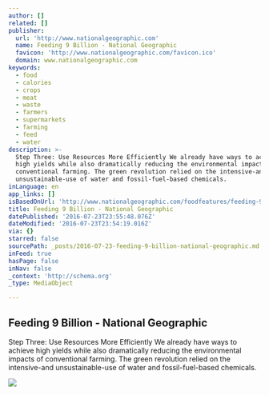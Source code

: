 ```yaml
---
author: []
related: []
publisher:
  url: 'http://www.nationalgeographic.com'
  name: Feeding 9 Billion - National Geographic
  favicon: 'http://www.nationalgeographic.com/favicon.ico'
  domain: www.nationalgeographic.com
keywords:
  - food
  - calories
  - crops
  - meat
  - waste
  - farmers
  - supermarkets
  - farming
  - feed
  - water
description: >-
  Step Three: Use Resources More Efficiently We already have ways to achieve
  high yields while also dramatically reducing the environmental impacts of
  conventional farming. The green revolution relied on the intensive-and
  unsustainable-use of water and fossil-fuel-based chemicals.
inLanguage: en
app_links: []
isBasedOnUrl: 'http://www.nationalgeographic.com/foodfeatures/feeding-9-billion/'
title: Feeding 9 Billion - National Geographic
datePublished: '2016-07-23T23:55:48.076Z'
dateModified: '2016-07-23T23:54:19.016Z'
via: {}
starred: false
sourcePath: _posts/2016-07-23-feeding-9-billion-national-geographic.md
inFeed: true
hasPage: false
inNav: false
_context: 'http://schema.org'
_type: MediaObject

---
```

<article style=""><h1>Feeding 9 Billion - National Geographic</h1><p>Step Three: Use Resources More Efficiently We already have ways to achieve high yields while also dramatically reducing the environmental impacts of conventional farming. The green revolution relied on the intensive-and unsustainable-use of water and fossil-fuel-based chemicals.</p><img src="http://www.nationalgeographic.com/foodfeatures/feeding-9-billion/images/carousel3/images_1536/steinmetzb7_1536.jpg" /></article>